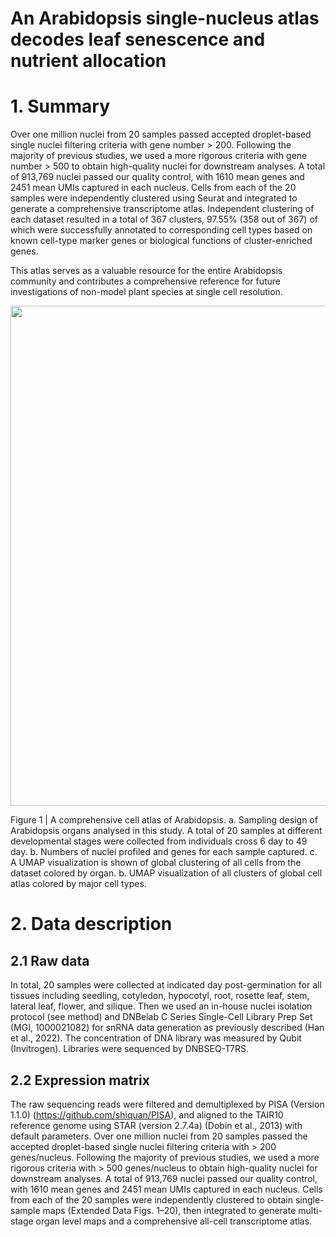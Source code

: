 
#                                 An Arabidopsis single-nucleus atlas decodes leaf senescence and nutrient allocation

# 1. Summary

Over one million nuclei from 20 samples passed accepted droplet-based single nuclei filtering criteria with gene number > 200. Following the majority of previous studies, we used a more rigorous criteria with gene number > 500 to obtain high-quality nuclei for downstream analyses. A total of 913,769 nuclei passed our quality control, with 1610 mean genes and 2451 mean UMIs captured in each nucleus. Cells from each of the 20 samples were independently clustered using Seurat and integrated to generate a comprehensive transcriptome atlas. Independent clustering of each dataset resulted in a total of 367 clusters, 97.55% (358 out of 367) of which were successfully annotated to corresponding cell types based on known cell-type marker genes or biological functions of cluster-enriched genes.

This atlas serves as a valuable resource for the entire Arabidopsis community and contributes a comprehensive reference for future investigations of non-model plant species at single cell resolution.
<td><center><img src="https://southpublic-database.obs.cn-south-1.myhuaweicloud.com/Arabidopsis/figure/Fig1-0828-01.png" width="800" high="10400"/></center></td>

Figure 1 | A comprehensive cell atlas of Arabidopsis.
a. Sampling design of Arabidopsis organs analysed in this study. A total of 20 samples at different developmental stages were collected from individuals cross 6 day to 49 day. 
b. Numbers of nuclei profiled and genes for each sample captured. 
c. A UMAP visualization is shown of global clustering of all cells from the dataset colored by organ. 
b.  UMAP visualization of all clusters of global cell atlas colored by major cell types.

# 2. Data description
## 2.1 Raw data
In total, 20 samples were collected at indicated day post-germination for all tissues including seedling, cotyledon, hypocotyl, root, rosette leaf, stem, lateral leaf, flower, and silique. Then we used an in-house nuclei isolation protocol (see method) and DNBelab C Series Single-Cell Library Prep Set (MGI, 1000021082) for snRNA data generation as previously described (Han et al., 2022). The concentration of DNA library was measured by Qubit (Invitrogen). Libraries were sequenced by DNBSEQ-T7RS.
## 2.2 Expression matrix
 The raw sequencing reads were filtered and demultiplexed by PISA (Version 1.1.0) (https://github.com/shiquan/PISA), and aligned to the TAIR10 reference genome using STAR (version 2.7.4a) (Dobin et al., 2013) with default parameters. Over one million nuclei from 20 samples passed the accepted droplet-based single nuclei filtering criteria with > 200 genes/nucleus. Following the majority of previous studies, we used a more rigorous criteria with > 500 genes/nucleus to obtain high-quality nuclei for downstream analyses. A total of 913,769 nuclei passed our quality control, with 1610 mean genes and 2451 mean UMIs captured in each nucleus. Cells from each of the 20 samples were independently clustered to obtain single-sample maps (Extended Data Figs. 1–20), then integrated to generate multi-stage organ level maps and a comprehensive all-cell transcriptome atlas.
